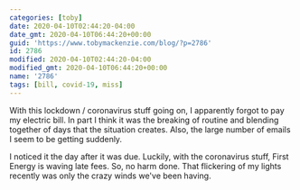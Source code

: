 ```yaml
---
categories: [toby]
date: 2020-04-10T02:44:20-04:00
date_gmt: 2020-04-10T06:44:20+00:00
guid: 'https://www.tobymackenzie.com/blog/?p=2786'
id: 2786
modified: 2020-04-10T02:44:20-04:00
modified_gmt: 2020-04-10T06:44:20+00:00
name: '2786'
tags: [bill, covid-19, miss]
---
```


With this lockdown / coronavirus stuff going on, I apparently forgot to pay my electric bill.<!--more-->  In part I think it was the breaking of routine and blending together of days that the situation creates.  Also, the large number of emails I seem to be getting suddenly.

I noticed it the day after it was due.  Luckily, with the coronavirus stuff, First Energy is waving late fees.  So, no harm done.  That flickering of my lights recently was only the crazy winds we've been having.
